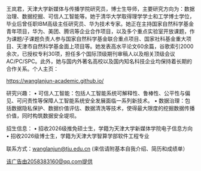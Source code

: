 王岚君，天津大学新媒体与传播学院研究员，博士生导师，主要研究方向为：数据治理、数据挖掘、可信人工智能等。她于清华大学取得理学学士和工学博士学位，毕业后曾任职IBM高级主任研究员、华为技术专家。她正在主持国家自然科学基金青年项目，华为、美团、腾讯等企业合作项目，以及多个重点实验室开放课题，作为课题/子课题负责人参与国家自然科学基金联合重点项目、国家社科基金重大项目、天津市自然科学基金面上项目等。她发表高水平论文60余篇，谷歌索引2000余次，已授权专利30项，担任多个国际顶级期刊审稿人以及相关顶级会议AC/PC/SPC。此外，她与国内外著名高校以及国内知名科技企业均保持着长期的合作关系。个人主页：

https://wanglanjun-academic.github.io/

研究兴趣：
•	可信人工智能：包括人工智能系统可解释性、鲁棒性、公平性与偏见、可问责性等保障人工智能系统安全发展面临一系列新技术。
•	数据治理：包括数据隐私保护、数据价值评估、数据清洗等技术，使得最大限度的挖掘数据传播价值，同时构筑数据安全堤坝。

招生信息：
•   招收2026级推免硕士生，学籍为天津大学新媒体学院电子信息方向
    •   招收2026级博士生，学籍为天津大学智算学部软件工程专业

联系方式：wanglanjun@tju.edu.cn (来信请附基本自我介绍、简历和成绩单）

该广告由2058383160@qq.com提供